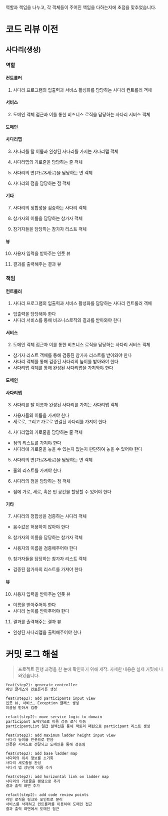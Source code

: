 역할과 책임을 나누고, 각 객체들이 주어진 책임을 다하는지에 초점을 맞추었습니다.

# 코드 리뷰 이전

## 사다리(생성)

### 역할

#### 컨트롤러

1. 사다리 프로그램의 입출력과 서비스 활성화를 담당하는 사다리 컨트롤러 객체

#### 서비스

2. 도메인 객체 접근과 이를 통한 비즈니스 로직을 담당하는 사다리 서비스 객체

#### 도메인

#### 사다리맵

3. 사다리를 탈 이름과 완성된 사다리를 가지는 사다리맵 객체

4. 사다리맵의 가로줄을 담당하는 줄 객체

5. 사다리의 면(가로&세로)을 담당하는 면 객체

6. 사다리의 점을 담당하는 점 객체

#### 기타

7. 사다리의 정합성을 검증하는 사다리 객체

8. 참가자의 이름을 담당하는 참가자 객체

9. 참가자들을 담당하는 참가자 리스트 객체

#### 뷰

10. 사용자 입력을 받아주는 인풋 뷰

11. 결과를 출력해주는 결과 뷰

### 책임

#### 컨트롤러

1. 사다리 프로그램의 입출력과 서비스 활성화를 담당하는 사다리 컨트롤러 객체

- 입출력을 담당해야 한다
- 사다리 서비스를 통해 비즈니스로직의 결과를 받아와야 한다

#### 서비스

2. 도메인 객체 접근과 이를 통한 비즈니스 로직을 담당하는 사다리 서비스 객체

- 참가자 리스트 객체를 통해 검증된 참가자 리스트를 받아와야 한다
- 사다리 객체를 통해 검증된 사다리의 높이를 받아와야 한다  
- 사다리맵 객체를 통해 완성된 사다리맵을 가져와야 한다

#### 도메인

#### 사다리맵

3. 사다리를 탈 이름과 완성된 사다리를 가지는 사다리맵 객체

- 사용자들의 이름을 가져야 한다
- 세로로, 그리고 가로로 연결된 사다리를 가져야 한다

4. 사다리맵의 가로줄을 담당하는 줄 객체

- 점의 리스트를 가져야 한다
- 사다리에 가로줄을 놓을 수 있는지 없는지 판단하여 놓을 수 있어야 한다

5. 사다리의 면(가로&세로)을 담당하는 면 객체

- 줄의 리스트를 가져야 한다

6. 사다리의 점을 담당하는 점 객체

- 점에 가로, 세로, 혹은 빈 공간을 할당할 수 있어야 한다

#### 기타

7. 사다리의 정합성을 검증하는 사다리 객체

- 음수값은 허용하지 않아야 한다

8. 참가자의 이름을 담당하는 참가자 객체

- 사용자의 이름을 검증해주어야 한다

9. 참가자들을 담당하는 참가자 리스트 객체

- 검증된 참가자의 리스트를 가져야 한다

#### 뷰

10. 사용자 입력을 받아주는 인풋 뷰

- 이름을 받아주어야 한다
- 사다리 높이를 받아주어야 한다

11. 결과를 출력해주는 결과 뷰

- 완성된 사다리맵을 출력해주어야 한다

# 커밋 로그 해설
> 프로젝트 진행 과정을 한 눈에 확인하기 위해 제작. 자세한 내용은 실제 커밋에 나와있습니다.
```html
feat(step2): generate controller
메인 클래스와 컨트롤러를 생성

feat(step2): add participants input view
인풋 뷰, 서비스, Exception 클래스 생성
이름을 받아서 검증

refact(step2): move service logic to domain
participant 도메인으로 이름 검증 로직 이동
participantList 일급 컬렉션을 통해 팩토리 패턴으로 participant 리스트 생성

feat(step2): add maximum ladder height input view
사다리 높이를 인풋으로 받음
인풋은 서비스로 전달되고 도메인을 통해 검증됨

feat(step2): add base ladder map
사다리의 위치 정보를 초기화
사다리 세로줄을 완성
사다리 맵 상단에 이름 추가

feat(step2): add horizontal link on ladder map
사다리의 가로줄을 랜덤으로 추가
결과 출력 화면 추가

refact(step2): add code review points
라인 로직을 링크와 포인트로 분리 
서비스를 삭제하고 컨트롤러를 이용하여 도메인 접근
결과 출력 화면에서 도메인 접근
```
